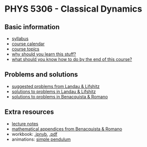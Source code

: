 # PHYS 5306 - Classical Dynamics

## Basic information

- [syllabus](info/syllabus_with_attachments.pdf)
- [course calendar](info/calendar.pdf)
- [course topics](info/topics.pdf)
- [why should you learn this stuff?](info/why.pdf)
- [what should you know how to do by the end of this course?](info/what.pdf)

## Problems and solutions

- [suggested problems from Landau & Lifshitz](info/problems.pdf)
- [solutions to problems in Landau & Lifshitz](landau_lifshitz/solutions/solutions.pdf)
- [solutions to problems in Benacquista & Romano](benacquista_romano/solutions/index.md)

## Extra resources

- [lecture notes](notes/LectureNotes.pdf)
- [mathematical appendices from Benacquista & Romano](benacquista_romano/appendices.pdf)
- workbook: [.ipnyb](notes/workbook.ipynb), [.pdf](notes/workbook.pdf)
- animations: [simple pendulum](notes/simple_pendulum.py)

